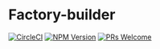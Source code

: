 # Factory-builder
[![CircleCI](https://circleci.com/gh/stefanvermaas/factory-builder.svg?style=svg)](https://circleci.com/gh/stefanvermaas/factory-builder)
[![NPM Version](https://badge.fury.io/js/factory-builder.svg)](https://badge.fury.io/js/factory-builder)
[![PRs Welcome](https://img.shields.io/badge/PRs-welcome-brightgreen.svg?style=flat-square)](http://makeapullrequest.com)
